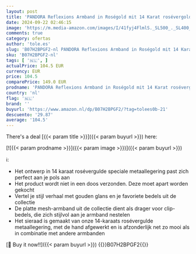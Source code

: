 ```yaml
---
layout: post
title: 'PANDORA Reflexions Armband in Roségold mit 14 Karat rosévergoldete Metalllegierung aus der PANDORA Timeless Collection  17cm'
date: 2024-09-22 02:46:15
image: 'https://m.media-amazon.com/images/I/41fyj4FlmlS._SL500_._SL400_.jpg'
comments: true
category: ofertas
author: 'tole.es'
slug: 'B07H2BPGF2-nl PANDORA Reflexions Armband in Roségold mit 14 Karat...'
sku: 'B07H2BPGF2-nl'
tags: [ '🇳🇱', ]
actualPrice: 104.5 EUR
currency: EUR
price: 104.5
comparePrice: 149.0 EUR
prodname: 'PANDORA Reflexions Armband in Roségold mit 14 Karat rosévergoldete Metalllegierung aus der PANDORA Timeless Collection  17cm'
country: 'nl'
flag: '🇳🇱'
brand: ''
buyurl: 'https://www.amazon.nl/dp/B07H2BPGF2/?tag=tolees0b-21'
descuento: '29.87'
average: '104.5'
---
```


There's a deal [{{< param title >}}]({{< param buyurl >}})  here:

[![{{< param prodname >}}]({{< param image >}})]({{< param buyurl >}})

ℹ️:

- Het ontwerp in 14 karaat rosévergulde speciale metaallegering past zich perfect aan je pols aan
- Het product wordt niet in een doos verzonden. Deze moet apart worden gekocht
- Vertel je stijl verhaal met gouden glans en je favoriete bedels uit de collectie
- De platte mesh-armband uit de collectie dient als drager voor clip-bedels, die zich stijlvol aan je armband nestelen
- Het sieraad is gemaakt van onze 14-karaats rosévergulde metaallegering, met de hand afgewerkt en is afzonderlijk net zo mooi als in combinatie met andere armbanden

[🛒 Buy it now!!]({{< param buyurl >}})
{{<world>}}B07H2BPGF2{{</world>}}
